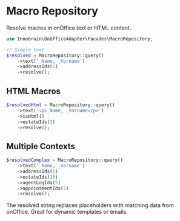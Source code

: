 # Macro Repository 

Resolve macros in onOffice text or HTML content.

```php
use Innobrain\OnOfficeAdapter\Facades\MacroRepository;

// Simple text
$resolved = MacroRepository::query()
    ->text('_Name, _Vorname')
    ->addressIds(1)
    ->resolve();
```

## HTML Macros
```php
$resolvedHtml = MacroRepository::query()
    ->text('<p>_Name, _Vorname</p>')
    ->isHtml()
    ->estateIds(2)
    ->resolve();
```

## Multiple Contexts
```php
$resolvedComplex = MacroRepository::query()
    ->text('_Name, _Vorname')
    ->addressIds(1)
    ->estateIds(10)
    ->agentLogIds(5)
    ->appointmentIds(7)
    ->resolve();
```

The resolved string replaces placeholders with matching data from onOffice. Great for dynamic templates or emails.
